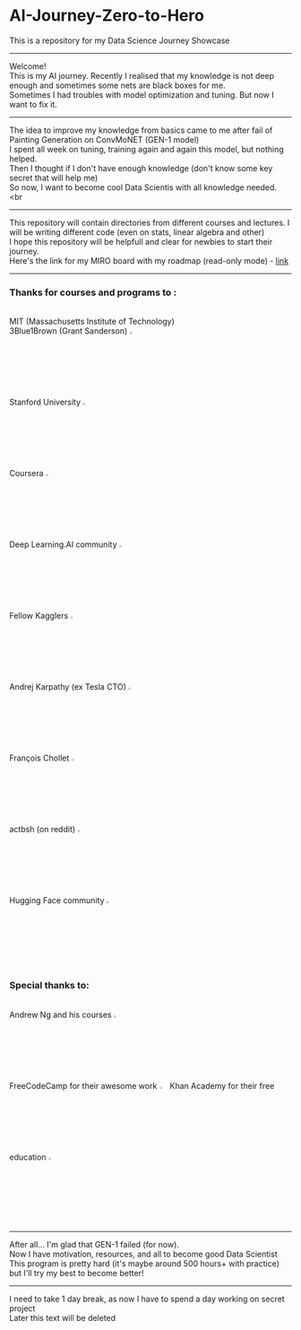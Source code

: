 # AI-Journey-Zero-to-Hero
This is a repository for my Data Science Journey Showcase
___
Welcome! <br>
This is my AI journey. Recently I realised that my knowledge is not deep enough and sometimes some nets are black boxes for me. <br>
Sometimes I had troubles with model optimization and tuning. But now I want to fix it.
___
The idea to improve my knowledge from basics came to me after fail of Painting Generation on ConvMoNET (GEN-1 model) <br>
I spent all week on tuning, training again and again this model, but nothing helped. <br>
Then I thought if I don't have enough knowledge (don't know some key secret that will help me) <br>
So now, I want to become cool Data Scientis with all knowledge needed. <br
___
This repository will contain directories from different courses and lectures. I will be writing different code (even on stats, linear algebra and other) <br>
I hope this repository will be helpfull and clear for newbies to start their journey.<br>
Here's the link for my MIRO board with my roadmap (read-only mode) - <a href='https://miro.com/welcomeonboard/aEd5cjdXQ2UwSGV2SndYNzB3c05WZWlMSVVhdkVBbm5aVWs0cGQ5aGZqUVVUbHRLb1lkWGhJaHVRdk8yZkpSNXwzNDU4NzY0NTUzODE3ODE1ODk1fDI=?share_link_id=917497531845'>link</a>
___
<h3>Thanks for courses and programs to :</h3><br>
MIT (Massachusetts Institute of Technology) <br>
3Blue1Brown (Grant Sanderson) <img src='https://yt3.googleusercontent.com/ytc/AIf8zZSApZdSBilmxjGARJbX1WdIFYXFv69aixy9FcJraA=s900-c-k-c0x00ffffff-no-rj' width=3%><br>
Stanford University <img src='https://identity.stanford.edu/wp-content/uploads/sites/3/2020/07/block-s-right.png' width=3%><br>
Coursera <img src='https://about.coursera.org/static/blueC-65d0362f0b397e64f6a007c7eee7e090.svg' width=3%><br>
Deep Learning.AI community <img src='https://img.evbuc.com/https%3A%2F%2Fcdn.evbuc.com%2Fimages%2F125559383%2F317212851579%2F1%2Foriginal.20210208-232017?w=512&auto=format%2Ccompress&q=75&sharp=10&rect=0%2C0%2C2246%2C2246&s=40aa0fb13fe40ce86241ae7b8fc8caea' width=3%><br>
Fellow Kagglers <img src='https://cdn.iconscout.com/icon/free/png-256/free-kaggle-3521526-2945029.png' width=3%><br>
Andrej Karpathy (ex Tesla CTO) <img src='https://avatars.githubusercontent.com/u/241138?v=4' width=3%><br>
François Chollet <img src='https://upload.wikimedia.org/wikipedia/commons/thumb/7/71/Fchollet.jpg/220px-Fchollet.jpg' width=3%><br>
actbsh (on reddit) <img src='https://www.redditinc.com/assets/images/site/Reddit_Icon_FullColor-1_2023-11-29-161416_munx.jpg' width=3%><br>
Hugging Face community <img src='https://s9i7q5a6.rocketcdn.me/solutions/wp-content/uploads/2022/10/HuggingfaceLogo1.png' width=3%><br>
<h3>Special thanks to: </h3> <br>
Andrew Ng and his courses <img src='https://hai.stanford.edu/sites/default/files/styles/person_big/public/person/bio-images/Aurum-Speakers-Bureau-Andrew-Ng.jpg?itok=mTWW2mfy' width=3%><br>
FreeCodeCamp for their awesome work <img src='https://design-style-guide.freecodecamp.org/downloads/fcc_secondary_small.svg' width=3%>
Khan Academy for their free education <img src='https://i.pinimg.com/originals/07/59/98/0759986c4266c8123913a4f63a62e560.png' width=3%>

___

After all... I'm glad that GEN-1 failed (for now). <br>
Now I have motivation, resources, and all to become good Data Scientist <br>
This program is pretty hard (it's maybe around 500 hours+ with practice) but I'll try my best to become better!
___
I need to take 1 day break, as now I have to spend a day working on secret project <br>
Later this text will be deleted


